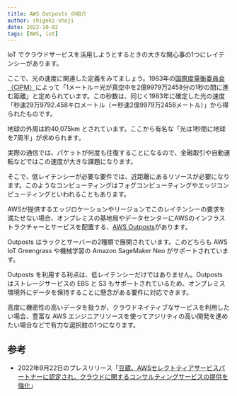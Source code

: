 ```yaml
---
title: AWS Outposts の紹介
author: shigeki-shoji
date: 2022-10-02
tags: [AWS, iot]
---
```


IoT でクラウドサービスを活用しようとするときの大きな関心事の1つにレイテンシーがあります。

ここで、光の速度に関連した定義をみてましょう。1983年の[国際度量衡委員会（CIPM）](https://www.bipm.org/en/committees/ci/cipm)によって「1メートル＝光が真空中を2億9979万2458分の1秒の間に進む距離」と定められています。この秒数は、同じく1983年に確定した光の速度「秒速29万9792.458キロメートル（＝秒速2億9979万2458メートル）」から得られたものです。

地球の外周は約40,075km とされています。ここから有名な「光は1秒間に地球を7周半」が求められます。

実際の通信では、パケットが何度も往復することになるので、金融取引や自動運転などではこの速度が大きな課題になります。

そこで、低レイテンシーが必要な要件では、近距離にあるリソースが必要になります。このようなコンピューティングはフォグコンピューティングやエッジコンピューティングといわれることもあります。

AWSが提供するエッジロケーションやリージョンでこのレイテンシーの要求を満たせない場合、オンプレミスの基地局やデータセンターにAWSのインフラストラクチャーとサービスを配置する、[AWS Outposts](https://aws.amazon.com/jp/outposts/)があります。

Outposts はラックとサーバーの2種類で展開されています。このどちらも AWS IoT Greengrass や機械学習の Amazon SageMaker Neo がサポートされています。

Outposts を利用する利点は、低レイテンシーだけではありません。Outposts はストレージサービスの EBS と S3 もサポートされているため、オンプレミス環境外にデータを保持することに懸念がある要件に対応できます。

高度に機密性の高いデータを扱うが、クラウドネイティブなサービスを利用したい場合、豊富な AWS エンジニアリソースを使ってアジリティの高い開発を進めたい場合などで有力な選択肢の1つになります。

## 参考

- 2022年9月22日のプレスリリース「[豆蔵、AWSセレクトティアサービスパートナーに認定され、クラウドに関するコンサルティングサービスの提供を強化](https://www.mamezou.com/news/press-release/20220922)」
